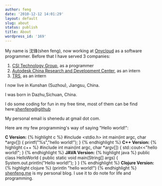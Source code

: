 ```yaml
---
author: feng
date: '2010-12-12 14:01:29'
layout: default
slug: about
status: publish
title: About
wordpress_id: '169'
---
```


My name is 沈锋(shen feng), now working at
[Onycloud](http://onycloud.com) as a software programmer. Before that I have served 3 companies:
1.  [CSI Technology Group](http://www.csitech.com/), as a programmer
2.  [Autodesk China Research and Development Center](http://usa.autodesk.com/), as an intern
3.  [TRS](http://www.trs.com.cn/), as an intern

I now live in Kunshan (Suzhou), Jiangsu, China.

I was born in Dazhu,Sichuan, China.

I do some coding for fun in my free time, most of them can be find
here:[shenfeng@github](https://github.com/shenfeng)

My personal email is shenedu at gmail dot com.

Here are my few programming's way of saying "Hello world!":

**C Version:**
{% highlight c %}
    #include <stdio.h>
    int main(int argc, char *argv[]) {
        printf("%s","hello world!");
    }
{% endhighlight %}
**C++ Version:**
{% highlight c++ %}
    #include <iostream>
    int main(int argc, char *argv[]) {
        std::cout<<"hello world!";
    }
{% endhighlight %}
**JAVA Version:**
{% highlight java %}
    public class HelloWorld {
    public static void main(String[] args) {
        System.out.println("Hello world!");
      }
    }
{% endhighlight %}
**Clojure Version:**
{% highlight clojure %}
    (println "hello world!")
{% endhighlight %}
[shenfeng.me](http://shenfeng.me) is my personal blog. I use it to do note for life and programming.
